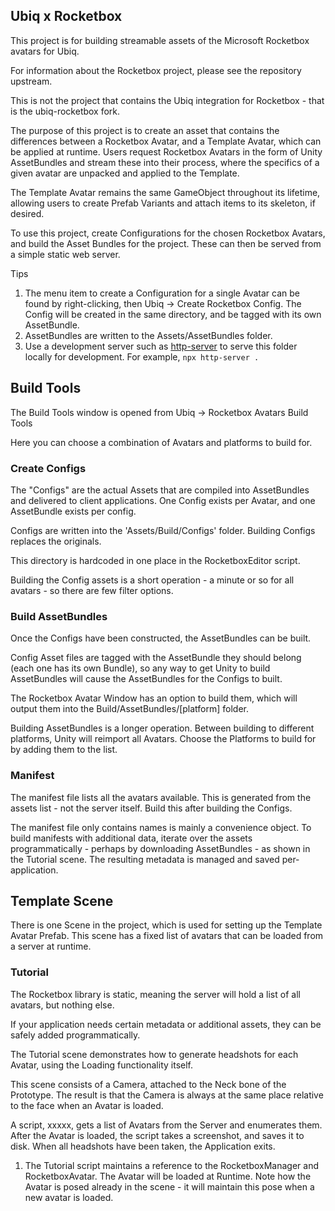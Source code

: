 ## Ubiq x Rocketbox

This project is for building streamable assets of the Microsoft Rocketbox avatars for Ubiq.

For information about the Rocketbox project, please see the repository upstream.

This is not the project that contains the Ubiq integration for Rocketbox - that is the ubiq-rocketbox fork.

The purpose of this project is to create an asset that contains the differences between a Rocketbox Avatar, and a Template Avatar, which can be applied at runtime. Users request Rocketbox Avatars in the form of Unity AssetBundles and stream these into their process, where the specifics of a given avatar are unpacked and applied to the Template.

The Template Avatar remains the same GameObject throughout its lifetime, allowing users to create Prefab Variants and attach items to its skeleton, if desired.

To use this project, create Configurations for the chosen Rocketbox Avatars, and build the Asset Bundles for the project. These can then be served from a simple static web server.

Tips
1. The menu item to create a Configuration for a single Avatar can be found by right-clicking, then Ubiq -> Create Rocketbox Config. The Config will be created in the same directory, and be tagged with its own AssetBundle.
2. AssetBundles are written to the Assets/AssetBundles folder.
3. Use a development server such as [http-server](https://www.npmjs.com/package/http-server) to serve this folder locally for development. For example, `npx http-server .`


## Build Tools

The Build Tools window is opened from Ubiq -> Rocketbox Avatars Build Tools

Here you can choose a combination of Avatars and platforms to build for.

### Create Configs

The "Configs" are the actual Assets that are compiled into AssetBundles and delivered to client applications. One Config exists per Avatar, and one AssetBundle exists per config.

Configs are written into the 'Assets/Build/Configs' folder. Building Configs replaces the originals.

This directory is hardcoded in one place in the RocketboxEditor script.

Building the Config assets is a short operation - a minute or so for all avatars - so there are few filter options.


### Build AssetBundles

Once the Configs have been constructed, the AssetBundles can be built. 

Config Asset files are tagged with the AssetBundle they should belong (each one has its own Bundle), so any way to get Unity to build AssetBundles will cause the AssetBundles for the Configs to built.

The Rocketbox Avatar Window has an option to build them, which will output them into the Build/AssetBundles/[platform] folder.

Building AssetBundles is a longer operation. Between building to different platforms, Unity will reimport all Avatars. Choose the Platforms to build for by adding them to the list.


### Manifest

The manifest file lists all the avatars available. This is generated from the assets list - not the server itself. Build this after building the Configs. 

The manifest file only contains names is mainly a convenience object. To build manifests with additional data, iterate over the assets programmatically - perhaps by downloading AssetBundles - as shown in the Tutorial scene. The resulting metadata is managed and saved per-application.


## Template Scene

There is one Scene in the project, which is used for setting up the Template Avatar Prefab. This scene has a fixed list of avatars that can be loaded from a server at runtime.



### Tutorial

The Rocketbox library is static, meaning the server will hold a list of all avatars, but nothing else.

If your application needs certain metadata or additional assets, they can be safely added programmatically.

The Tutorial scene demonstrates how to generate headshots for each Avatar, using the Loading functionality itself.

This scene consists of a Camera, attached to the Neck bone of the Prototype. The result is that the Camera is always at the same place relative to the face when an Avatar is loaded.

A script, xxxxx, gets a list of Avatars from the Server and enumerates them. After the Avatar is loaded, the script takes a screenshot, and saves it to disk. When all headshots have been taken, the Application exits.


1. The Tutorial script maintains a reference to the RocketboxManager and RocketboxAvatar. The Avatar will be loaded at Runtime. Note how the Avatar is posed already in the scene - it will maintain this pose when a new avatar is loaded.

